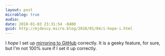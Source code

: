 ```yaml
---
layout: post
microblog: true
audio: 
date: 2018-01-03 23:31:54 -0400
guid: http://mjdescy.micro.blog/2018/01/04/i-hope-i.html
---
```

I _hope_ I set up [mirroring to GitHub](http://help.micro.blog/2016/mirroring-to-github/) correctly. It is a geeky feature, for sure, but I'm not 100% sure if I set it up correctly.
